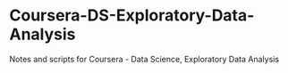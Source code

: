 # Coursera-DS-Exploratory-Data-Analysis
Notes and scripts for Coursera - Data Science, Exploratory Data Analysis
